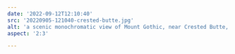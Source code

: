 ```yaml
---
date: '2022-09-12T12:10:40'
src: '20220905-121040-crested-butte.jpg'
alt: 'a scenic monochromatic view of Mount Gothic, near Crested Butte, in Raggeds Wilderness'
aspect: '2:3'

---
```

